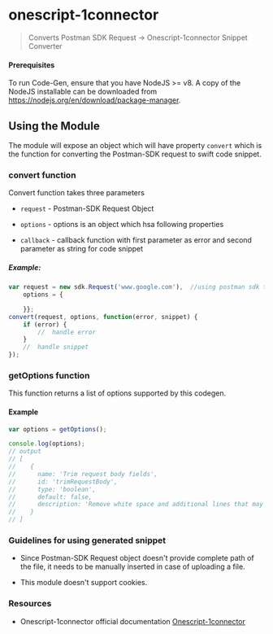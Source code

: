 
# onescript-1connector

> Converts Postman SDK Request -> Onescript-1connector Snippet Converter

#### Prerequisites
To run Code-Gen, ensure that you have NodeJS >= v8. A copy of the NodeJS installable can be downloaded from https://nodejs.org/en/download/package-manager.

## Using the Module
The module will expose an object which will have property `convert` which is the function for converting the Postman-SDK request to swift code snippet.

### convert function
Convert function takes three parameters

* `request` - Postman-SDK Request Object

* `options` - options is an object which hsa following properties

* `callback` - callback function with first parameter as error and second parameter as string for code snippet

##### Example:
```js
var request = new sdk.Request('www.google.com'),  //using postman sdk to create request  
    options = {

    }};
convert(request, options, function(error, snippet) {
    if (error) {
        //  handle error
    }
    //  handle snippet
});
```
### getOptions function

This function returns a list of options supported by this codegen.

#### Example
```js
var options = getOptions();

console.log(options);
// output
// [
//    {
//      name: 'Trim request body fields',
//      id: 'trimRequestBody',
//      type: 'boolean',
//      default: false,
//      description: 'Remove white space and additional lines that may affect the server\'s response'
//    }
// ]
```
### Guidelines for using generated snippet

* Since Postman-SDK Request object doesn't provide complete path of the file, it needs to be manually inserted in case of uploading a file.

* This module doesn't support cookies.

### Resources

* Onescript-1connector official documentation [Onescript-1connector](https://github.com/vbondarevsky/1connector)

